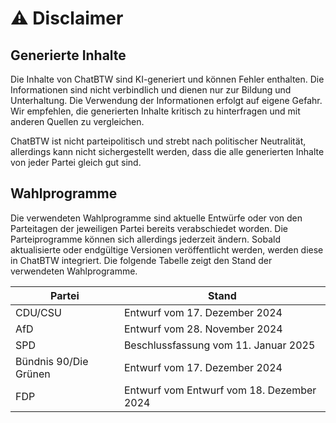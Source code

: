 # ⚠️ Disclaimer

## Generierte Inhalte
Die Inhalte von ChatBTW sind KI-generiert und können Fehler enthalten. Die Informationen sind nicht verbindlich und dienen nur zur Bildung und Unterhaltung. Die Verwendung der Informationen erfolgt auf eigene Gefahr. Wir empfehlen, die generierten Inhalte kritisch zu hinterfragen und mit anderen Quellen zu vergleichen. 

ChatBTW ist nicht parteipolitisch und strebt nach politischer Neutralität, allerdings kann nicht sichergestellt werden, dass die alle generierten Inhalte von jeder Partei gleich gut sind. 

## Wahlprogramme
Die verwendeten Wahlprogramme sind aktuelle Entwürfe oder von den Parteitagen der jeweiligen Partei bereits verabschiedet worden. Die Parteiprogramme können sich allerdings jederzeit ändern. Sobald aktualisierte oder endgültige Versionen veröffentlicht werden, werden diese in ChatBTW integriert.  Die folgende Tabelle zeigt den Stand der verwendeten Wahlprogramme.

| Partei                | Stand                                     |
|-----------------------|-------------------------------------------|
| CDU/CSU               | Entwurf vom 17. Dezember 2024             |
| AfD                   | Entwurf vom 28. November 2024             |
| SPD                   | Beschlussfassung vom 11. Januar 2025      |
| Bündnis 90/Die Grünen | Entwurf vom 17. Dezember 2024             |
| FDP                   | Entwurf vom Entwurf vom 18. Dezember 2024 |
